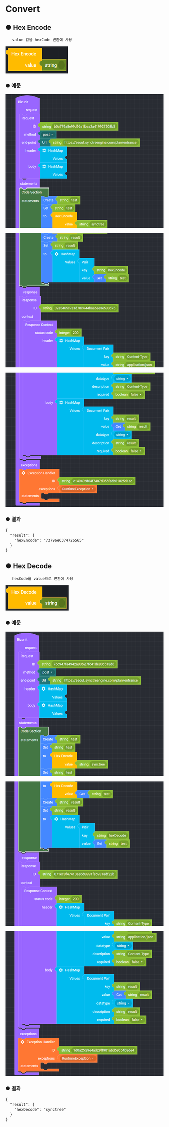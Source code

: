 # Convert

## ● Hex Encode

       value 값을 hexCode 변환에 사용

![](../../.gitbook/assets/image%20%28122%29.png)

### ● 예문

![](../../.gitbook/assets/image%20%28446%29.png)

![](../../.gitbook/assets/image%20%28449%29.png)

![](../../.gitbook/assets/image%20%28410%29.png)

### ● 결과

```text
{
  "result": {
    "hexEncode": "73796e6374726565"
  }
}
```

## ● Hex Decode

       hexCode를 value으로 변환에 사용

![](../../.gitbook/assets/image%20%28165%29.png)

### ● 예문

![](../../.gitbook/assets/image%20%28393%29.png)

![](../../.gitbook/assets/image%20%28419%29.png)

![](../../.gitbook/assets/image%20%28424%29.png)

### ● 결과

```text
{
  "result": {
    "hexDecode": "synctree"
  }
}
```

